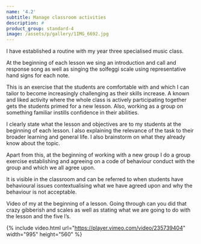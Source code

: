 ```yaml
---
name: '4.2'
subtitle: Manage classroom activities
description: #
product_group: standard-4
image: /assets/p/gallery/1IMG_6692.jpg
---
```

I have established a routine with my year three specialised music class.

At the beginning of each lesson  we sing an introduction and call and response song as well as singing the solfeggi scale using representative hand signs for each note.  

This is an exercise that the students are comfortable with and which I can tailor to become increasingly challenging as their skills increase. A known and liked activity where the whole class is actively participating together gets the students primed for a new lesson. Also, working as a group on something familiar instills confidence in their abilities.

I clearly state what the lesson and objectives are to my students at the beginning of each lesson. I also explaining the relevance of the task to their broader learning and general life. I also brainstorm on what they already know about the topic.

Apart from this,  at the beginning of working with a new group I do a group exercise establishing and agreeing on a code of behaviour conduct with the group and which we all agree upon.

It is visible in the classroom and can be referred to when students have behavioural issues contextualising what we have agreed upon and why the behaviour is not acceptable.

Video of my at the beginning of a lesson. Going through can you did that crazy gibberish and scales as well as stating what we are going to do with the lesson  and the five l’s.

{% include video.html url="https://player.vimeo.com/video/235739404" width="995" height="560" %}
